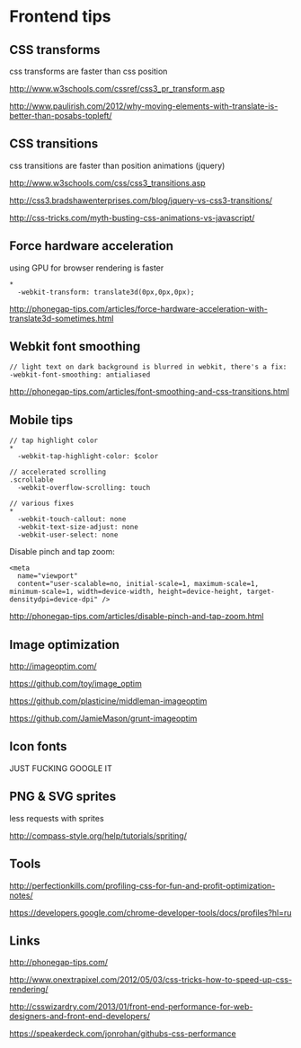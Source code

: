 # Frontend tips


## CSS transforms

css transforms are faster than css position

http://www.w3schools.com/cssref/css3_pr_transform.asp

http://www.paulirish.com/2012/why-moving-elements-with-translate-is-better-than-posabs-topleft/

## CSS transitions

css transitions are faster than position animations (jquery)

http://www.w3schools.com/css/css3_transitions.asp

http://css3.bradshawenterprises.com/blog/jquery-vs-css3-transitions/

http://css-tricks.com/myth-busting-css-animations-vs-javascript/



## Force hardware acceleration

using GPU for browser rendering is faster

```
*
  -webkit-transform: translate3d(0px,0px,0px);
```

http://phonegap-tips.com/articles/force-hardware-acceleration-with-translate3d-sometimes.html

## Webkit font smoothing

```
// light text on dark background is blurred in webkit, there's a fix:
-webkit-font-smoothing: antialiased
```
http://phonegap-tips.com/articles/font-smoothing-and-css-transitions.html


## Mobile tips

```
// tap highlight color
*
  -webkit-tap-highlight-color: $color

// accelerated scrolling
.scrollable
  -webkit-overflow-scrolling: touch
  
// various fixes
*
  -webkit-touch-callout: none
  -webkit-text-size-adjust: none
  -webkit-user-select: none

```


Disable pinch and tap zoom:

```
<meta
  name="viewport"
  content="user-scalable=no, initial-scale=1, maximum-scale=1, minimum-scale=1, width=device-width, height=device-height, target-densitydpi=device-dpi" />
```
http://phonegap-tips.com/articles/disable-pinch-and-tap-zoom.html


## Image optimization

http://imageoptim.com/

https://github.com/toy/image_optim

https://github.com/plasticine/middleman-imageoptim

https://github.com/JamieMason/grunt-imageoptim

## Icon fonts

JUST FUCKING GOOGLE IT

## PNG & SVG sprites

less requests with sprites

http://compass-style.org/help/tutorials/spriting/


## Tools

http://perfectionkills.com/profiling-css-for-fun-and-profit-optimization-notes/

https://developers.google.com/chrome-developer-tools/docs/profiles?hl=ru

## Links

http://phonegap-tips.com/

http://www.onextrapixel.com/2012/05/03/css-tricks-how-to-speed-up-css-rendering/

http://csswizardry.com/2013/01/front-end-performance-for-web-designers-and-front-end-developers/

https://speakerdeck.com/jonrohan/githubs-css-performance

